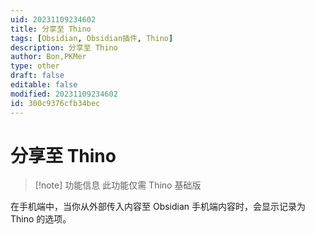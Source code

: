 ```yaml
---
uid: 20231109234602
title: 分享至 Thino
tags: [Obsidian, Obsidian插件, Thino]
description: 分享至 Thino
author: Bon,PKMer
type: other
draft: false
editable: false
modified: 20231109234602
id: 300c9376cfb34bec
---
```


# 分享至 Thino

> [!note] 功能信息
> 此功能仅需 Thino 基础版

在手机端中，当你从外部传入内容至 Obsidian 手机端内容时，会显示记录为 Thino 的选项。